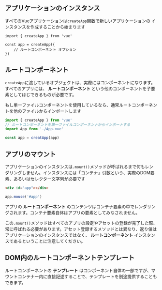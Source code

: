 
## アプリケーションのインスタンス

すべてのVueアプリケーションは`createApp`関数で新しいアプリケーションの
インスタンスを作成することから始まります

```
import { createApp } from 'vue'

const app = createApp({
    // ルートコンポーネント オプション
})
```

## ルートコンポーネント
`createApp`に渡しているオブジェクトは、実際にはコンポーネントになります。
すべてのアプリには、 __ルートコンポーネント__ という他のコンポーネントを子要素としてほじできるものが必要です。

もし単一ファイルコンポーネントを使用しているなら、通常ルートコンポーネントを他のファイルからインポートします

```js
import { createApp } from 'vue'
// ルートコンポーネントを単一ファイルコンポーネントからインポートする
import App from './App.vue'

const app = creatApp(app)
```

## アプリのマウント
アプリケーションのインスタンスは`.mount()`メソッドが呼ばれるまで何もレンダリングしません。インスタンスには「コンテナ」引数という、実際のDOM要素、あるいはセレクター文字列が必要です

```html
<div id="app"></div>
```
```js
app.mouse('#app')
```

アプリの __ルートコンポーネント__ のコンテンツはコンテナ要素の中でレンダリングされます。コンテナ要素自体はアプリの要素としてみなされません。

この`.mount()`メソッドはすべてのアプリの設定やアセットの登録が完了した際、常に呼ばれる必要があります。アセット登録するメソッドとは異なり、返り値はアプリケーションのインスタンスではなく、 __ルートコンポーネント__ インスタンスであるということに注意してください。


## DOM内のルートコンポーネントテンプレート
ルートコンポーネントの __テンプレート__ はコンポーネント自体の一部ですが、マウントコンテナー内に直接記述することで、テンプレートを別途提供することもできます。
